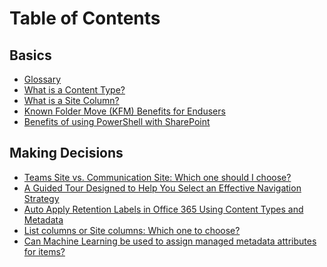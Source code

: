 
# Table of Contents

## Basics

* [Glossary](basics/Glossary.md)
* [What is a Content Type?](basics/what-is-content-type.md)
* [What is a Site Column?](basics/what-is-site-column.md)
* [Known Folder Move (KFM) Benefits for Endusers](basics/known-folder-move-benefits-for-enduser.md)
* [ Benefits of using PowerShell with SharePoint](basics/benefits-of-using-powershell-with-sharepoint.md)

## Making Decisions

* [Teams Site vs. Communication Site: Which one should I choose?](docs/making-decisions/team-site-or-communication-site.md)
* [A Guided Tour Designed to Help You Select an Effective Navigation Strategy](making-decisions/select-an-effective-navigation-strategy.md)
* [Auto Apply Retention Labels in Office 365 Using Content Types and Metadata](making-decisions/auto-apply-retention-labels-in-office-365-using-content-types-and-metadata.md)
* [List columns or Site columns: Which one to choose?](making-decisions/list-column-or-site-column-which-one-to-choose.md)
* [Can Machine Learning be used to assign managed metadata attributes for items?
](making-decisions/machine-learning-and-managed-metadata.md)
